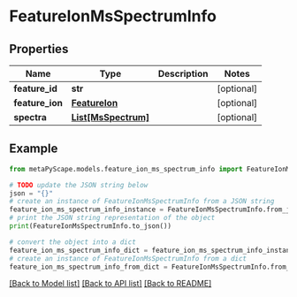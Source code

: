 # FeatureIonMsSpectrumInfo


## Properties

Name | Type | Description | Notes
------------ | ------------- | ------------- | -------------
**feature_id** | **str** |  | [optional] 
**feature_ion** | [**FeatureIon**](FeatureIon.md) |  | [optional] 
**spectra** | [**List[MsSpectrum]**](MsSpectrum.md) |  | [optional] 

## Example

```python
from metaPyScape.models.feature_ion_ms_spectrum_info import FeatureIonMsSpectrumInfo

# TODO update the JSON string below
json = "{}"
# create an instance of FeatureIonMsSpectrumInfo from a JSON string
feature_ion_ms_spectrum_info_instance = FeatureIonMsSpectrumInfo.from_json(json)
# print the JSON string representation of the object
print(FeatureIonMsSpectrumInfo.to_json())

# convert the object into a dict
feature_ion_ms_spectrum_info_dict = feature_ion_ms_spectrum_info_instance.to_dict()
# create an instance of FeatureIonMsSpectrumInfo from a dict
feature_ion_ms_spectrum_info_from_dict = FeatureIonMsSpectrumInfo.from_dict(feature_ion_ms_spectrum_info_dict)
```
[[Back to Model list]](../README.md#documentation-for-models) [[Back to API list]](../README.md#documentation-for-api-endpoints) [[Back to README]](../README.md)


